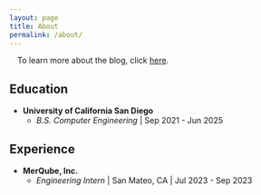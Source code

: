 ```yaml
---
layout: page
title: About
permalink: /about/
---
```


&emsp;To learn more about the blog, click [here](/2024/03/27/welcome-to-my-blog).

## Education
* **University of California San Diego**
    * *B.S. Computer Engineering* \| Sep 2021 - Jun 2025
    <!-- * *M.S. Electrical Engineering (Communication Theory and Systems)* \| Sep 2025 - Dec 2026 -->
    

## Experience
- **MerQube, Inc.**
    <!-- - *idk yet* \| London, UK \| idk yet - idk yet -->
    - *Engineering Intern* \| San Mateo, CA \| Jul 2023 - Sep 2023

<!--## Honors and Awards -->
